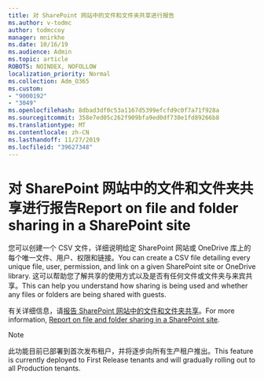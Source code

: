 ```yaml
---
title: 对 SharePoint 网站中的文件和文件夹共享进行报告
ms.author: v-todmc
author: todmccoy
manager: mnirkhe
ms.date: 10/16/19
ms.audience: Admin
ms.topic: article
ROBOTS: NOINDEX, NOFOLLOW
localization_priority: Normal
ms.collection: Adm_O365
ms.custom:
- "9000192"
- "3049"
ms.openlocfilehash: 8dbad3df0c53a1167d5399efcfd9c0f7a71f928a
ms.sourcegitcommit: 358e7ed05c262f909bfa9ed0df730e1fd89266b8
ms.translationtype: MT
ms.contentlocale: zh-CN
ms.lasthandoff: 11/27/2019
ms.locfileid: "39627348"
---
```

# <a name="report-on-file-and-folder-sharing-in-a-sharepoint-site"></a><span data-ttu-id="61dca-102">对 SharePoint 网站中的文件和文件夹共享进行报告</span><span class="sxs-lookup"><span data-stu-id="61dca-102">Report on file and folder sharing in a SharePoint site</span></span>

<span data-ttu-id="61dca-103">您可以创建一个 CSV 文件，详细说明给定 SharePoint 网站或 OneDrive 库上的每个唯一文件、用户、权限和链接。</span><span class="sxs-lookup"><span data-stu-id="61dca-103">You can create a CSV file detailing every unique file, user, permission, and link on a given SharePoint site or OneDrive library.</span></span> <span data-ttu-id="61dca-104">这可以帮助您了解共享的使用方式以及是否有任何文件或文件夹与来宾共享。</span><span class="sxs-lookup"><span data-stu-id="61dca-104">This can help you understand how sharing is being used and whether any files or folders are being shared with guests.</span></span>

<span data-ttu-id="61dca-105">有关详细信息，请[报告 SharePoint 网站中的文件和文件夹共享](https://docs.microsoft.com/sharepoint/sharing-reports)。</span><span class="sxs-lookup"><span data-stu-id="61dca-105">For more information, [Report on file and folder sharing in a SharePoint site](https://docs.microsoft.com/sharepoint/sharing-reports).</span></span>

> [!NOTE]
> <span data-ttu-id="61dca-106">此功能目前已部署到首次发布租户，并将逐步向所有生产租户推出。</span><span class="sxs-lookup"><span data-stu-id="61dca-106">This feature is currently deployed to First Release tenants and will gradually rolling out to all Production tenants.</span></span>